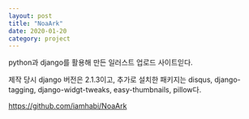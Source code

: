 ```yaml
---
layout: post
title: "NoaArk"
date: 2020-01-20
category: project
---
```


python과 django를 활용해 만든 일러스트 업로드 사이트읻다.

제작 당시 django 버전은 2.1.3이고, 추가로 설치한 패키지는 disqus, django-tagging, django-widgt-tweaks, easy-thumbnails, pillow다.

<https://github.com/iamhabi/NoaArk>
